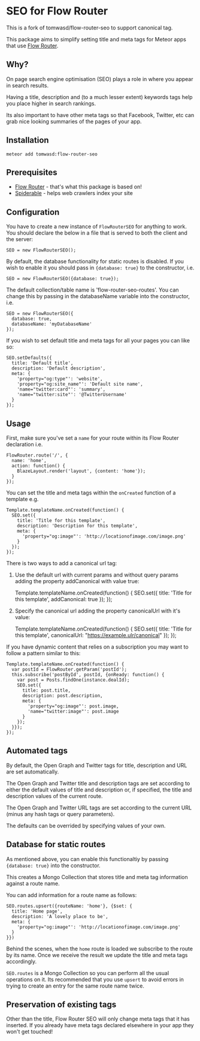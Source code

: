 SEO for Flow Router
==========================

This is a fork of tomwasd/flow-router-seo to support canonical tag.

This package aims to simplify setting title and meta tags for Meteor apps that use [Flow Router](https://atmospherejs.com/kadira/flow-router).

Why?
----

On page search engine optimisation (SEO) plays a role in where you appear in search results.

Having a title, description and (to a much lesser extent) keywords tags help you place higher in search rankings.

Its also important to have other meta tags so that Facebook, Twitter, etc can grab nice looking summaries of the pages of your app.


Installation
----------

`meteor add tomwasd:flow-router-seo`

Prerequisites
----------

- [Flow Router](https://atmospherejs.com/kadira/flow-router) - that's what this package is based on!
- [Spiderable](https://atmospherejs.com/meteor/spiderable) - helps web crawlers index your site

Configuration
-----------

You have to create a new instance of `FlowRouterSEO` for anything to work. You should declare the below
in a file that is served to both the client and the server:

`SEO = new FlowRouterSEO();`

By default, the database functionality for static routes is disabled. If you wish to enable it you should
pass in `{database: true}` to the constructor, i.e.

`SEO = new FlowRouterSEO({database: true});`

The default collection/table name is 'flow-router-seo-routes'. You can change this by passing in the
databaseName variable into the constructor, i.e.

    SEO = new FlowRouterSEO({
      database: true,
      databaseName: 'myDatabaseName'
    });

If you wish to set default title and meta tags for all your pages you can like so:

    SEO.setDefaults({
      title: 'Default title',
      description: 'Default description',
      meta: {
        'property="og:type"': 'website',
        'property="og:site_name"': 'Default site name',
        'name="twitter:card"': 'summary',
        'name="twitter:site"': '@TwitterUsername'
      }
    });

Usage
-----------

First, make sure you've set a `name` for your route within its Flow Router declaration i.e.

    FlowRouter.route('/', {
      name: 'home',
      action: function() {
        BlazeLayout.render('layout', {content: 'home'});
      }
    });

You can set the title and meta tags within the `onCreated` function of a template e.g.

    Template.templateName.onCreated(function() {
      SEO.set({
        title: 'Title for this template',
        description: 'Description for this template',
        meta: {
          'property="og:image"': 'http://locationofimage.com/image.png'
        }
      });
    });

There is two ways to add a canonical url tag:

1) Use the default url with current params and without query params adding the property addCanonical with value true:

    Template.templateName.onCreated(function() {
      SEO.set({
        title: 'Title for this template',
        addCanonical: true
      });
    });

2) Specify the canonical url adding the property canonicalUrl with it's value: 

    Template.templateName.onCreated(function() {
      SEO.set({
        title: 'Title for this template',
        canonicalUrl: "https://example.ulr/canonical"
      });
    });

If you have dynamic content that relies on a subscription you may want to follow a pattern
similar to this:

    Template.templateName.onCreated(function() {
      var postId = FlowRouter.getParam('postId');
      this.subscribe('postById', postId, {onReady: function() {
        var post = Posts.findOne(instance.dealId);
        SEO.set({
          title: post.title,
          description: post.description,
          meta: {
            'property="og:image"': post.image,
            'name="twitter:image"': post.image
          }
        });
      }});
    });

Automated tags
--------------

By default, the Open Graph and Twitter tags for title, description and URL are set automatically.

The Open Graph and Twitter title and description tags are set according to either the default values of title
and description or, if specified, the title and description values of the current route.

The Open Graph and Twitter URL tags are set according to the current URL (minus any hash tags or query parameters).

The defaults can be overrided by specifying values of your own.

Database for static routes
--------------------------

As mentioned above, you can enable this functionaltiy by passing `{database: true}` into the constructor.

This creates a Mongo Collection that stores title and meta tag information against a route name.

You can add information for a route name as follows:

    SEO.routes.upsert({routeName: 'home'}, {$set: {
      title: 'Home page',
      description: 'A lovely place to be',
      meta: {
        'property="og:image"': 'http://locationofimage.com/image.png'
      }
    }})

Behind the scenes, when the `home` route is loaded we subscribe to the route by its name. Once we receive
the result we update the title and meta tags accordingly.

`SEO.routes` is a Mongo Collection so you can perform all the usual operations on it. Its recommended
that you use `upsert` to avoid errors in trying to create an entry for the same route name twice.

Preservation of existing tags
-----------------------------

Other than the title, Flow Router SEO will only change meta tags that it has inserted. If you already have meta tags declared elsewhere in your app they won't get touched!